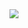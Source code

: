<img src="https://media.discordapp.net/attachments/1309973627437060147/1339938937761824838/silver_logo.png?ex=67b08ae1&is=67af3961&hm=96381f50abbd3fcc2754def9bf55439f07c65db2c3a5167c8ccb08e32cf988f6&=&format=webp&quality=lossless&width=781&height=582">
